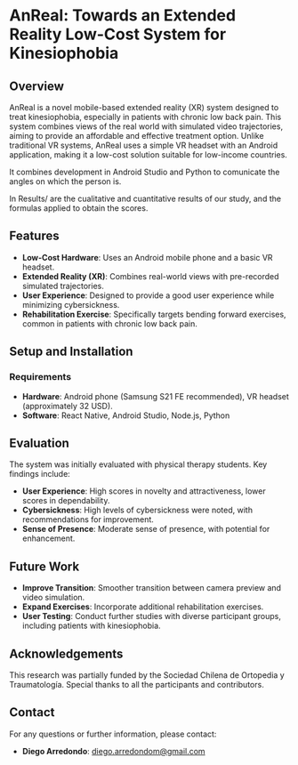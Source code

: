 # AnReal: Towards an Extended Reality Low-Cost System for Kinesiophobia

## Overview
AnReal is a novel mobile-based extended reality (XR) system designed to treat kinesiophobia, especially in patients with chronic low back pain. This system combines views of the real world with simulated video trajectories, aiming to provide an affordable and effective treatment option. Unlike traditional VR systems, AnReal uses a simple VR headset with an Android application, making it a low-cost solution suitable for low-income countries.

It combines development in Android Studio and Python to comunicate the angles on which the person is.

In Results/ are the cualitative and cuantitative results of our study, and the formulas applied to obtain the scores.

## Features
- **Low-Cost Hardware**: Uses an Android mobile phone and a basic VR headset.
- **Extended Reality (XR)**: Combines real-world views with pre-recorded simulated trajectories.
- **User Experience**: Designed to provide a good user experience while minimizing cybersickness.
- **Rehabilitation Exercise**: Specifically targets bending forward exercises, common in patients with chronic low back pain.


## Setup and Installation
### Requirements
- **Hardware**: Android phone (Samsung S21 FE recommended), VR headset (approximately 32 USD).
- **Software**: React Native, Android Studio, Node.js, Python


## Evaluation
The system was initially evaluated with physical therapy students. Key findings include:
- **User Experience**: High scores in novelty and attractiveness, lower scores in dependability.
- **Cybersickness**: High levels of cybersickness were noted, with recommendations for improvement.
- **Sense of Presence**: Moderate sense of presence, with potential for enhancement.

## Future Work
- **Improve Transition**: Smoother transition between camera preview and video simulation.
- **Expand Exercises**: Incorporate additional rehabilitation exercises.
- **User Testing**: Conduct further studies with diverse participant groups, including patients with kinesiophobia.

## Acknowledgements
This research was partially funded by the Sociedad Chilena de Ortopedia y Traumatología. Special thanks to all the participants and contributors.

## Contact
For any questions or further information, please contact:
- **Diego Arredondo**: diego.arredondom@gmail.com

